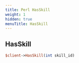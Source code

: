 ```yaml
---
title: Perl HasSkill
weight: 1
hidden: true
menuTitle: HasSkill
---
```

## HasSkill
```perl
$client->HasSkill(int skill_id)
```